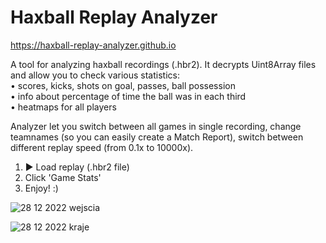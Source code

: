 # Haxball Replay Analyzer
https://haxball-replay-analyzer.github.io

A tool for analyzing haxball recordings (.hbr2). It decrypts Uint8Array files and allow you to check various statistics:  
• scores, kicks, shots on goal, passes, ball possession  
• info about percentage of time the ball was in each third  
• heatmaps for all players  

Analyzer let you switch between all games in single recording, change teamnames (so you can easily create a Match Report), switch between different replay speed (from 0.1x to 10000x).

1. ► Load replay (.hbr2 file)
2. Click 'Game Stats'
3. Enjoy! :)


![28 12 2022 wejscia](https://user-images.githubusercontent.com/103112562/210099711-c48f5469-97c4-4fc9-a667-f00a818b2141.png)

![28 12 2022 kraje](https://user-images.githubusercontent.com/103112562/210099722-f73dde4a-2fcf-47f2-a8e3-2eac5ec25d49.png)
